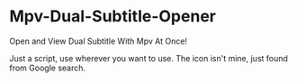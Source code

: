 # Mpv-Dual-Subtitle-Opener
Open and View Dual Subtitle With Mpv At Once!

Just a script, use wherever you want to use. The icon isn't mine, just found from Google search.
